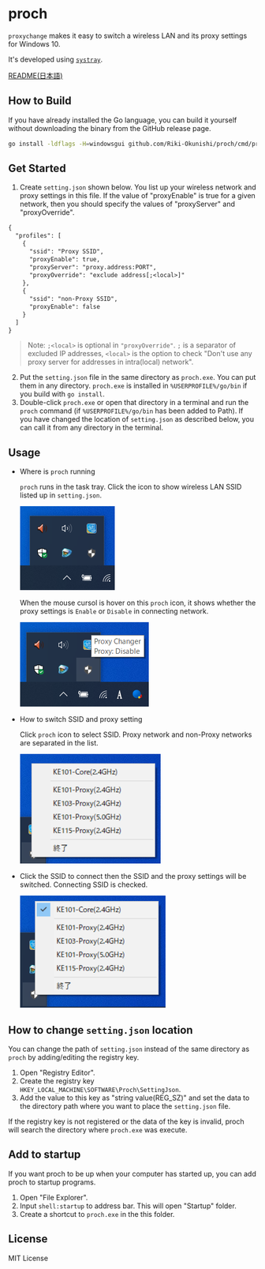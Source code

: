 # proch

`proxychange` makes it easy to switch a wireless LAN and its proxy settings for Windows 10.

It's developed using [`systray`](https://github.com/getlantern/systray).

<a href="./doc/README_ja.md">README(日本語)</a>

## How to Build

If you have already installed the Go language, you can build it yourself without downloading the binary from the GitHub release page.

```bash
go install -ldflags -H=windowsgui github.com/Riki-Okunishi/proch/cmd/proch@latest
```

## Get Started

1. Create `setting.json` shown below. You list up your wireless network and proxy settings in this file.
   If the value of "proxyEnable" is true for a given network, then you should specify the values of "proxyServer" and "proxyOverride".

```json: setting.json
{
  "profiles": [
    {
      "ssid": "Proxy SSID",
      "proxyEnable": true,
      "proxyServer": "proxy.address:PORT",
      "proxyOverride": "exclude address[;<local>]"
    },
    {
      "ssid": "non-Proxy SSID",
      "proxyEnable": false
    }
  ]
}
```

> Note: `;<local>` is optional in `"proxyOverride"`. `;` is a separator of excluded IP addresses, `<local>` is the option to check "Don't use any proxy server for addresses in intra(local) network".

2. Put the `setting.json` file in the same directory as `proch.exe`. You can put them in any directory.
   `proch.exe` is installed in `%USERPROFILE%/go/bin` if you build with `go install`.
3. Double-click `proch.exe` or open that directory in a terminal and run the `proch` command (if `%USERPROFILE%/go/bin` has been added to Path). If you have changed the location of `setting.json` as described below, you can call it from any directory in the terminal.

## Usage

+ Where is `proch` running
  
  `proch` runs in the task tray. Click the icon to show wireless LAN SSID listed up in `setting.json`.

    ![proch_icon](./doc/img/in_tray.png)

  When the mouse cursol is hover on this `proch` icon, it shows whether the proxy settings is `Enable` or `Disable` in connecting network.

    ![proch_hover](./doc/img/hover.png)

+ How to switch SSID and proxy setting
  
  Click `proch` icon to select SSID. Proxy network and non-Proxy networks are separated in the list.

    ![proch_menu](./doc/img/ssid_list.png)

+ Click the SSID to connect then the SSID and the proxy settings will be switched. Connecting SSID is checked.

    ![checked](./doc/img/checked.png)

## How to change `setting.json` location

You can change the path of `setting.json` instead of the same directory as `proch` by adding/editing the registry key.

1. Open "Registry Editor".
2. Create the registry key `HKEY_LOCAL_MACHINE\SOFTWARE\Proch\SettingJson`.
3. Add the value to this key as "string value(REG_SZ)" and set the data to the directory path where you want to place the `setting.json` file.

If the registry key is not registered or the data of the key is invalid, proch will search the directory where `proch.exe` was execute.

## Add to startup

If you want proch to be up when your computer has started up, you can add proch to startup programs.

1. Open "File Explorer".
2. Input `shell:startup` to address bar. This will open "Startup" folder.
3. Create a shortcut to `proch.exe` in the this folder.

##  License
MIT License
